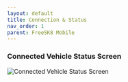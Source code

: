 ```yaml
---
layout: default
title: Connection & Status
nav_order: 1
parent: FreeSK8 Mobile
---
```


### Connected Vehicle Status Screen
![Connected Vehicle Status Screen](https://codex.freesk8.org/assets/images/mobileapp/status.png)

